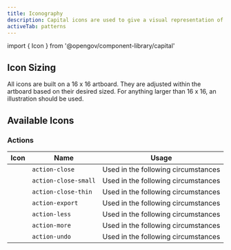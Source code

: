 ```yaml
---
title: Iconography
description: Capital icons are used to give a visual representation of something functional.
activeTab: patterns
---
```


import { Icon } from '@opengov/component-library/capital'

## Icon Sizing

All icons are built on a 16 x 16 artboard. They are adjusted within the artboard based on their desired sized. For anything larger than 16 x 16, an illustration should be used.

## Available Icons

### Actions

| Icon    |  Name  |  Usage  |
|---------|--------|---------|
| <Icon icon="action-close" /> | `action-close` | Used in the following circumstances |
| <Icon icon="action-close-small" /> | `action-close-small` | Used in the following circumstances |
| <Icon icon="action-close-thin" /> | `action-close-thin` | Used in the following circumstances |
| <Icon icon="action-export" /> | `action-export` | Used in the following circumstances |
| <Icon icon="action-less" /> | `action-less` | Used in the following circumstances |
| <Icon icon="action-more" /> | `action-more` | Used in the following circumstances |
| <Icon icon="action-undo" /> | `action-undo` | Used in the following circumstances |
